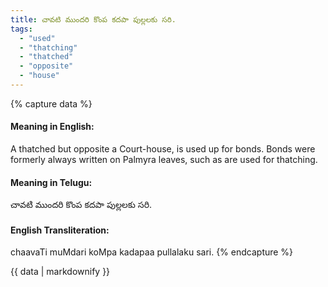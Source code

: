 ```yaml
---
title: చావటి ముందరి కొంప కదపా పుల్లలకు సరి.
tags:
  - "used"
  - "thatching"
  - "thatched"
  - "opposite"
  - "house"
---
```


{% capture data %}
#### Meaning in English:
A thatched but opposite a Court-house, is used up for bonds.
Bonds were formerly always written on Palmyra leaves, such as are used for thatching.

#### Meaning in Telugu:
చావటి ముందరి కొంప కదపా పుల్లలకు సరి.

#### English Transliteration:
chaavaTi muMdari koMpa kadapaa pullalaku sari.
{% endcapture %}

<div class="notice">{{ data | markdownify }}</div>

